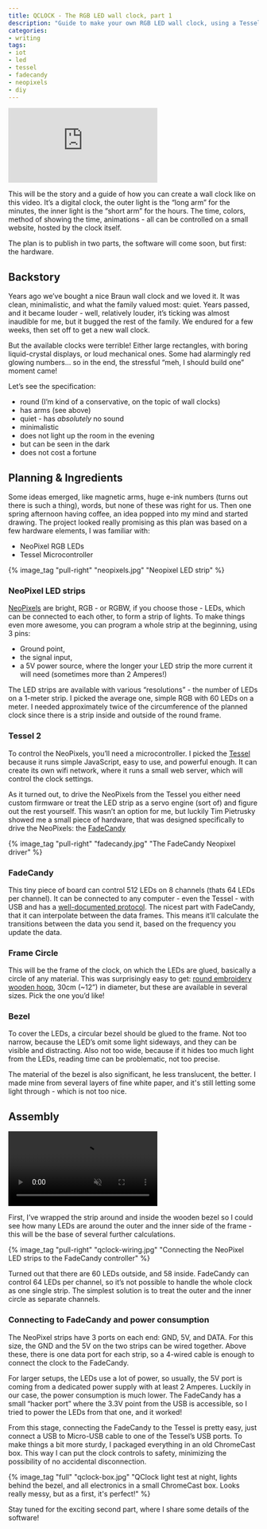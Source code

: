 ```yaml
---
title: QCLOCK - The RGB LED wall clock, part 1
description: "Guide to make your own RGB LED wall clock, using a Tessel, Neopixels and JavaScript - first, the hardware part"
categories:
- writing
tags:
- iot
- led
- tessel
- fadecandy
- neopixels
- diy
---
```


<div class="youtube full"><iframe src="https://www.youtube.com/embed/VG4yphlYwe4?rel=0&amp;controls=0&amp;showinfo=0" frameborder="0" allow="autoplay; encrypted-media" allowfullscreen class="full"></iframe></div>

This will be the story and a guide of how you can create a wall clock like on this video. It’s a digital clock, the outer light is the “long arm” for the minutes, the inner light is the “short arm” for the hours. The time, colors, method of showing the time, animations - all can be controlled on a small website, hosted by the clock itself.

The plan is to publish in two parts, the software will come soon, but first: the hardware.

## Backstory

Years ago we’ve bought a nice Braun wall clock and we loved it. It was clean, minimalistic, and what the family valued most: quiet. Years passed, and it became louder - well, relatively louder, it’s ticking was almost inaudible for me, but it bugged the rest of the family. We endured for a few weeks, then set off to get a new wall clock.

But the available clocks were terrible! Either large rectangles, with boring liquid-crystal displays, or loud mechanical ones. Some had alarmingly red glowing numbers… so in the end, the stressful “meh, I should build one” moment came!

Let’s see the specification:
- round (I’m kind of a conservative, on the topic of wall clocks)
- has arms (see above)
- quiet - has _absolutely_ no sound
- minimalistic
- does not light up the room in the evening
- but can be seen in the dark
- does not cost a fortune

## Planning & Ingredients

Some ideas emerged, like magnetic arms, huge e-ink numbers (turns out there is such a thing), words, but none of these was right for us. Then one spring afternoon having coffee, an idea popped into my mind and started drawing. The project looked really promising as this plan was based on a few hardware elements, I was familiar with:
- NeoPixel RGB LEDs
- Tessel Microcontroller


{% image_tag "pull-right" "neopixels.jpg" "Neopixel LED strip" %}

### NeoPixel LED strips

[NeoPixels](https://www.adafruit.com/category/168) are bright, RGB - or RGBW, if you choose those - LEDs, which can be connected to each other, to form a strip of lights. To make things even more awesome, you can program a whole strip at the beginning, using 3 pins:
- Ground point, 
- the signal input, 
- a 5V power source, where the longer your LED strip the more current it will need (sometimes more than 2 Amperes!)

The LED strips are available with various “resolutions” -  the number of LEDs on a 1-meter strip. I picked the average one, simple RGB with 60 LEDs on a meter. I needed approximately twice of the circumference of the planned clock since there is a strip inside and outside of the round frame.

### Tessel 2

To control the NeoPixels, you’ll need a microcontroller. I picked the [Tessel](https://tessel.io/) because it runs simple JavaScript, easy to use, and powerful enough. It can create its own wifi network, where it runs a small web server, which will control the clock settings.

As it turned out, to drive the NeoPixels from the Tessel you either need custom firmware or treat the LED strip as a servo engine (sort of) and figure out the rest yourself. This wasn’t an option for me, but luckily Tim Pietrusky showed me a small piece of hardware, that was designed specifically to drive the NeoPixels: the [FadeCandy](https://www.adafruit.com/product/1689)

{% image_tag "pull-right" "fadecandy.jpg" "The FadeCandy Neopixel driver" %}

### FadeCandy

This tiny piece of board can control 512 LEDs on 8 channels (thats 64 LEDs per channel). It can be connected to any computer - even the Tessel - with USB and has a [well-documented protocol](https://github.com/scanlime/fadecandy/blob/master/doc/fc_protocol_usb.md). The nicest part with FadeCandy, that it can interpolate between the data frames. This means it’ll calculate the transitions between the data you send it, based on the frequency you update the data.

### Frame Circle

This will be the frame of the clock, on which the LEDs are glued, basically a circle of any material. This was surprisingly easy to get: [round embroidery wooden hoop](https://www.hobbycraft.co.uk/sewing/embroidery-and-cross-stitch/hoops-and-frames), 30cm (~12”) in diameter, but these are available in several sizes. Pick the one you’d like!

### Bezel

To cover the LEDs, a circular bezel should be glued to the frame. Not too narrow, because the LED’s omit some light sideways, and they can be visible and distracting. Also not too wide, because if it hides too much light from the LEDs, reading time can be problematic, not too precise.

The material of the bezel is also significant, he less translucent, the better. I made mine from several layers of fine white paper, and it's still letting some light through - which is not too nice.

## Assembly

<div class="video full"><video src="{% asset_path "qclock-assembly-720p.mp4" %}" autoplay loop muted playsinline title="Short video of the assembled clock frame">
</video></div>

First, I’ve wrapped the strip around and inside the wooden bezel so I could see how many LEDs are around the outer and the inner side of the frame - this will be the base of several further calculations.

{% image_tag "pull-right" "qclock-wiring.jpg" "Connecting the NeoPixel LED strips to the FadeCandy controller" %}

Turned out that there are 60 LEDs outside, and 58 inside. FadeCandy can control 64 LEDs per channel, so it’s not possible to handle the whole clock as one single strip. The simplest solution is to treat the outer and the inner circle as separate channels.

### Connecting to FadeCandy and power consumption

The NeoPixel strips have 3 ports on each end: GND, 5V, and DATA. For this size, the GND and the 5V on the two strips can be wired together. Above these, there is one data port for each strip, so a 4-wired cable is enough to connect the clock to the FadeCandy.

For larger setups, the LEDs use a lot of power, so usually, the 5V port is coming from a dedicated power supply with at least 2 Amperes. Luckily in our case, the power consumption is much lower. The FadeCandy has a small “hacker port” where the 3.3V point from the USB is accessible, so I tried to power the LEDs from that one, and it worked!

From this stage, connecting the FadeCandy to the Tessel is pretty easy, just connect a USB to Micro-USB cable to one of the Tessel’s USB ports. To make things a bit more sturdy, I packaged everything in an old ChromeCast box. This way I can put the clock controls to safety, minimizing the possibility of no accidental disconnection.

{% image_tag "full" "qclock-box.jpg" "QClock light test at night, lights behind the bezel, and all electronics in a small ChromeCast box. Looks really messy, but as a first, it's perfect!" %}

Stay tuned for the exciting second part, where I share some details of the software!


